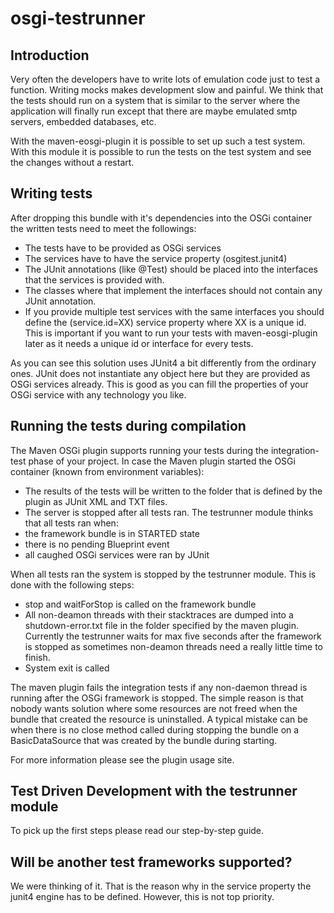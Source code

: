 osgi-testrunner
===============

Introduction
------------

Very often the developers have to write lots of emulation code just to test a function. Writing mocks makes development slow and painful. We think that the tests should run on a system that is similar to the server where the application will finally run except that there are maybe emulated smtp servers, embedded databases, etc.

With the maven-eosgi-plugin it is possible to set up such a test system. With this module it is possible to run the tests on the test system and see the changes without a restart.

Writing tests
-------------

After dropping this bundle with it's dependencies into the OSGi container the written tests need to meet the followings:

- The tests have to be provided as OSGi services
- The services have to have the service property (osgitest.junit4)
- The JUnit annotations (like @Test) should be placed into the interfaces that the services is provided with.
- The classes where that implement the interfaces should not contain any JUnit annotation.
- If you provide multiple test services with the same interfaces you should define the (service.id=XX) service property where XX is a unique id. This is important if you want to run your tests with maven-eosgi-plugin later as it needs a unique id or interface for every tests.

As you can see this solution uses JUnit4 a bit differently from the ordinary ones. JUnit does not instantiate any object here but they are provided as OSGi services already. This is good as you can fill the properties of your OSGi service with any technology you like.

Running the tests during compilation
------------------------------------

The Maven OSGi plugin supports running your tests during the integration-test phase of your project. In case the Maven plugin started the OSGi container (known from environment variables):

- The results of the tests will be written to the folder that is defined by the plugin as JUnit XML and TXT files.
- The server is stopped after all tests ran. The testrunner module thinks that all tests ran when:
 - the framework bundle is in STARTED state
 - there is no pending Blueprint event
 - all caughed OSGi services were ran by JUnit

When all tests ran the system is stopped by the testrunner module. This is done with the following steps:

- stop and waitForStop is called on the framework bundle
- All non-deamon threads with their stacktraces are dumped into a shutdown-error.txt file in the folder specified by the maven plugin. Currently the testrunner waits for max five seconds after the framework is stopped as sometimes non-deamon threads need a really little time to finish.
- System exit is called

The maven plugin fails the integration tests if any non-daemon thread is running after the OSGi framework is stopped. The simple reason is that nobody wants solution where some resources are not freed when the bundle that created the resource is uninstalled. A typical mistake can be when there is no close method called during stopping the bundle on a BasicDataSource that was created by the bundle during starting.

For more information please see the plugin usage site.

Test Driven Development with the testrunner module
--------------------------------------------------

To pick up the first steps please read our step-by-step guide.

Will be another test frameworks supported?
------------------------------------------

We were thinking of it. That is the reason why in the service property the junit4 engine has to be defined. However, this is not top priority.
